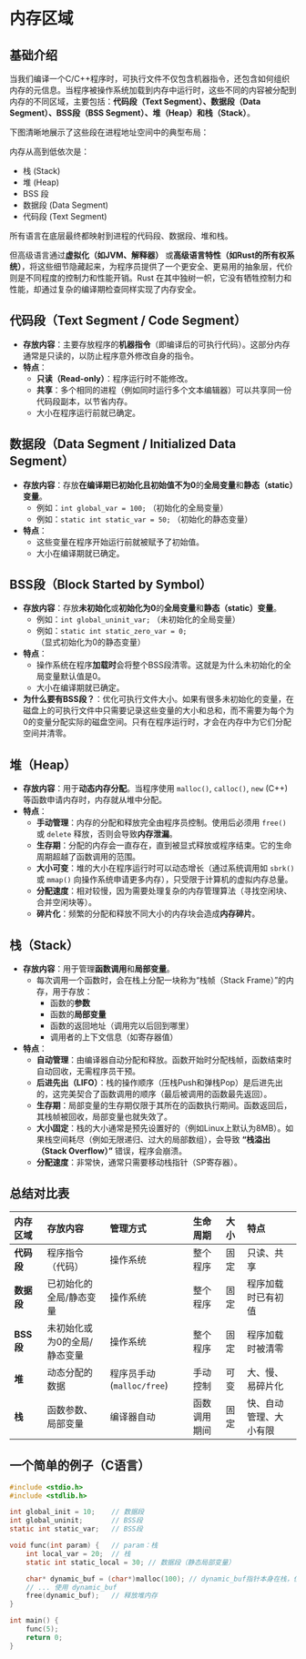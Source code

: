 # 内存区域

## 基础介绍

当我们编译一个C/C++程序时，可执行文件不仅包含机器指令，还包含如何组织内存的元信息。当程序被操作系统加载到内存中运行时，这些不同的内容被分配到内存的不同区域，主要包括：**代码段（Text Segment）、数据段（Data Segment）、BSS段（BSS Segment）、堆（Heap）和栈（Stack）**。

下图清晰地展示了这些段在进程地址空间中的典型布局：

内存从高到低依次是：

- 栈 (Stack)
- 堆 (Heap)
- BSS 段
- 数据段 (Data Segment)
- 代码段 (Text Segment)

所有语言在底层最终都映射到进程的代码段、数据段、堆和栈。

但高级语言通过**虚拟化（如JVM、解释器）** 或**高级语言特性（如Rust的所有权系统）**，将这些细节隐藏起来，为程序员提供了一个更安全、更易用的抽象层，代价则是不同程度的控制力和性能开销。Rust 在其中独树一帜，它没有牺牲控制力和性能，却通过复杂的编译期检查同样实现了内存安全。

## 代码段（Text Segment / Code Segment）

*   **存放内容**：主要存放程序的**机器指令**（即编译后的可执行代码）。这部分内存通常是只读的，以防止程序意外修改自身的指令。
*   **特点**：
    *   **只读（Read-only）**：程序运行时不能修改。
    *   **共享**：多个相同的进程（例如同时运行多个文本编辑器）可以共享同一份代码段副本，以节省内存。
    *   大小在程序运行前就已确定。



## 数据段（Data Segment / Initialized Data Segment）

*   **存放内容**：存放**在编译期已初始化且初始值不为0**的**全局变量**和**静态（static）变量**。
    *   例如：`int global_var = 100;` （初始化的全局变量）
    *   例如：`static int static_var = 50;` （初始化的静态变量）
*   **特点**：
    *   这些变量在程序开始运行前就被赋予了初始值。
    *   大小在编译期就已确定。



## BSS段（Block Started by Symbol）

*   **存放内容**：存放**未初始化**或**初始化为0**的**全局变量**和**静态（static）变量**。
    *   例如：`int global_uninit_var;` （未初始化的全局变量）
    *   例如：`static int static_zero_var = 0;` （显式初始化为0的静态变量）
*   **特点**：
    *   操作系统在程序**加载时**会将整个BSS段清零。这就是为什么未初始化的全局变量默认值是0。
    *   大小在编译期就已确定。
*   **为什么要有BSS段？**：优化可执行文件大小。如果有很多未初始化的变量，在磁盘上的可执行文件中只需要记录这些变量的大小和总和，而不需要为每个为0的变量分配实际的磁盘空间。只有在程序运行时，才会在内存中为它们分配空间并清零。



## 堆（Heap）

*   **存放内容**：用于**动态内存分配**。当程序使用 `malloc()`, `calloc()`, `new` (C++) 等函数申请内存时，内存就从堆中分配。
*   **特点**：
    *   **手动管理**：内存的分配和释放完全由程序员控制。使用后必须用 `free()` 或 `delete` 释放，否则会导致**内存泄漏**。
    *   **生存期**：分配的内存会一直存在，直到被显式释放或程序结束。它的生命周期超越了函数调用的范围。
    *   **大小可变**：堆的大小在程序运行时可以动态增长（通过系统调用如 `sbrk()` 或 `mmap()` 向操作系统申请更多内存），只受限于计算机的虚拟内存总量。
    *   **分配速度**：相对较慢，因为需要处理复杂的内存管理算法（寻找空闲块、合并空闲块等）。
    *   **碎片化**：频繁的分配和释放不同大小的内存块会造成**内存碎片**。



## 栈（Stack）

*   **存放内容**：用于管理**函数调用**和**局部变量**。
    *   每次调用一个函数时，会在栈上分配一块称为“栈帧（Stack Frame）”的内存，用于存放：
        *   函数的**参数**
        *   函数的**局部变量**
        *   函数的返回地址（调用完以后回到哪里）
        *   调用者的上下文信息（如寄存器值）
*   **特点**：
    *   **自动管理**：由编译器自动分配和释放。函数开始时分配栈帧，函数结束时自动回收，无需程序员干预。
    *   **后进先出（LIFO）**：栈的操作顺序（压栈Push和弹栈Pop）是后进先出的，这完美契合了函数调用的顺序（最后被调用的函数最先返回）。
    *   **生存期**：局部变量的生存期仅限于其所在的函数执行期间。函数返回后，其栈帧被回收，局部变量也就失效了。
    *   **大小固定**：栈的大小通常是预先设置好的（例如Linux上默认为8MB）。如果栈空间耗尽（例如无限递归、过大的局部数组），会导致 **“栈溢出（Stack Overflow）”** 错误，程序会崩溃。
    *   **分配速度**：非常快，通常只需要移动栈指针（SP寄存器）。



## 总结对比表

| 内存区域   | 存放内容                     | 管理方式                   | 生命周期     | 大小 | 特点                   |
| :--------- | :--------------------------- | :------------------------- | :----------- | :--- | :--------------------- |
| **代码段** | 程序指令（代码）             | 操作系统                   | 整个程序     | 固定 | 只读、共享             |
| **数据段** | 已初始化的全局/静态变量      | 操作系统                   | 整个程序     | 固定 | 程序加载时已有初值     |
| **BSS段**  | 未初始化或为0的全局/静态变量 | 操作系统                   | 整个程序     | 固定 | 程序加载时被清零       |
| **堆**     | 动态分配的数据               | 程序员手动 (`malloc/free`) | 手动控制     | 可变 | 大、慢、易碎片化       |
| **栈**     | 函数参数、局部变量           | 编译器自动                 | 函数调用期间 | 固定 | 快、自动管理、大小有限 |

## 一个简单的例子（C语言）

```c
#include <stdio.h>
#include <stdlib.h>

int global_init = 10;    // 数据段
int global_uninit;       // BSS段
static int static_var;   // BSS段

void func(int param) {   // param：栈
    int local_var = 20;  // 栈
    static int static_local = 30; // 数据段（静态局部变量）

    char* dynamic_buf = (char*)malloc(100); // dynamic_buf指针本身在栈，但它指向的100字节在堆
    // ... 使用 dynamic_buf
    free(dynamic_buf);   // 释放堆内存
}

int main() {
    func(5);
    return 0;
}
```


